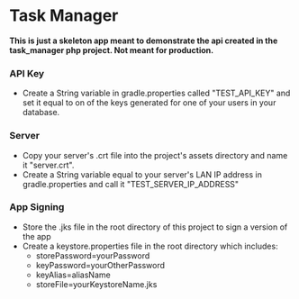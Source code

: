 # Task Manager

**This is just a skeleton app meant to demonstrate the api created in the task_manager php project. 
Not meant for production.** 

### API Key
* Create a String variable in gradle.properties called "TEST_API_KEY" and set it equal to on of
the keys generated for one of your users in your database. 

### Server
* Copy your server's .crt file into the project's assets directory and name it "server.crt".
* Create a String variable equal to your server's LAN IP address in gradle.properties and call it
 "TEST_SERVER_IP_ADDRESS" 
 
### App Signing
* Store the .jks file in the root directory of this project to sign a version of the app
* Create a keystore.properties file in the root directory which includes:
  * storePassword=yourPassword
  * keyPassword=yourOtherPassword
  * keyAlias=aliasName
  * storeFile=yourKeystoreName.jks
